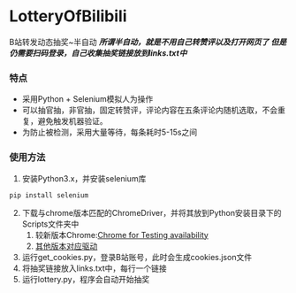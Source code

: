# LotteryOfBilibili
B站转发动态抽奖~半自动
***所谓半自动，就是不用自己转赞评以及打开网页了
但是仍需要扫码登录，自己收集抽奖链接放到links.txt中***
### **特点**
+ 采用Python + Selenium模拟人为操作
+ 可以抽官抽，非官抽，固定转赞评，评论内容在五条评论内随机选取，不会重复，避免触发机器验证。
+ 为防止被检测，采用大量等待，每条耗时5-15s之间
### 使用方法
1. 安装Python3.x，并安装selenium库
```
pip install selenium
```
2. 下载与chrome版本匹配的ChromeDriver，并将其放到Python安装目录下的Scripts文件夹中
   1. 较新版本Chrome:[Chrome for Testing availability](https://googlechromelabs.github.io/chrome-for-testing/)
   2. [其他版本对应驱动](https://chromedriver.storage.googleapis.com/index.html)
3. 运行get_cookies.py，登录B站账号，此时会生成cookies.json文件
4. 将抽奖链接放入links.txt中，每行一个链接
5. 运行lottery.py，程序会自动开始抽奖
